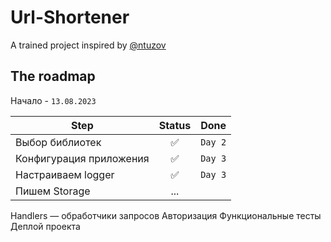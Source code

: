 # Url-Shortener
A trained project inspired by [@ntuzov](https://habr.com/en/companies/selectel/articles/747738/)

## The roadmap

Начало - `13.08.2023`

Step | Status | Done
--- | :---: | ---
Выбор библиотек | ✅ | `Day 2`
Конфигурация приложения | ✅ | `Day 3`
Настраиваем logger | ✅ | `Day 3`
Пишем Storage | ... |
Handlers — обработчики запросов
Авторизация
Функциональные тесты
Деплой проекта